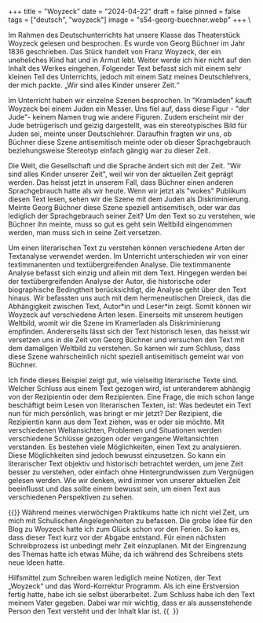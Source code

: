 +++
title = "Woyzeck"
date = "2024-04-22"
draft = false
pinned = false
tags = ["deutsch", "woyzeck"]
image = "s54-georg-buechner.webp"
+++
\    <!--StartFragment-->

Im Rahmen des Deutschunterrichts hat unsere Klasse das Theaterstück Woyzeck gelesen und besprochen. Es wurde von Georg Büchner im Jahr 1836 geschrieben. Das Stück handelt von Franz Woyzeck, der ein uneheliches Kind hat und in Armut lebt. Weiter werde ich hier nicht auf den Inhalt des Werkes eingehen. Folgender Text befasst sich mit einem sehr kleinen Teil des Unterrichts, jedoch mit einem Satz meines Deutschlehrers, der mich packte. „Wir sind alles Kinder unserer Zeit.“

Im Unterricht haben wir einzelne Szenen besprochen. In "Kramladen" kauft Woyzeck bei einem Juden ein Messer. Uns fiel auf, dass diese Figur - "der Jude"- keinem Namen trug wie andere Figuren. Zudem erscheint mir der Jude betrügerisch und geizig dargestellt, was ein stereotypisches Bild für Juden sei, meinte unser Deutschlehrer. Daraufhin fragten wir uns, ob Büchner diese Szene antisemitisch meinte oder ob dieser Sprachgebrauch beziehungsweise Stereotyp einfach gängig war zu dieser Zeit.

Die Welt, die Gesellschaft und die Sprache ändert sich mit der Zeit. "Wir sind alles Kinder unserer Zeit", weil wir von der aktuellen Zeit geprägt werden. Das heisst jetzt in unserem Fall, dass Büchner einen anderen Sprachgebrauch hatte als wir heute. Wenn wir jetzt als "wokes" Publikum diesen Text lesen, sehen wir die Szene mit dem Juden als Diskriminierung. Meinte Georg Büchner diese Szene speziell antisemitisch, oder war das lediglich der Sprachgebrauch seiner Zeit? Um den Text so zu verstehen, wie Büchner ihn meinte, muss so gut es geht sein Weltbild eingenommen werden, man muss sich in seine Zeit versetzen.

Um einen literarischen Text zu verstehen können verschiedene Arten der Textanalyse verwendet werden. Im Unterricht unterschieden wir von einer textimmanenten und textübergreifenden Analyse. Die textimmanente Analyse befasst sich einzig und allein mit dem Text. Hingegen werden bei der textübergreifenden Analyse der Autor, die historische oder biographische Bedingtheit berücksichtigt, die Analyse geht über den Text hinaus. Wir befassten uns auch mit dem hermeneutischen Dreieck, das die Abhängigkeit zwischen Text, Autor\*in und Leser\*in zeigt. Somit können wir Woyzeck auf verschiedene Arten lesen. Einerseits mit unserem heutigen Weltbild, womit wir die Szene im Kramerladen als Diskriminierung empfinden. Andererseits lässt sich der Text historisch lesen, das heisst wir versetzen uns in die Zeit von Georg Büchner und versuchen den Text mit dem damaligen Weltbild zu verstehen. So kamen wir zum Schluss, dass diese Szene wahrscheinlich nicht speziell antisemitisch gemeint war von Büchner.

Ich finde dieses Beispiel zeigt gut, wie vielseitig literarische Texte sind. Welcher Schluss aus einem Text gezogen wird, ist unteranderem abhängig von der Rezipientin oder dem Rezipienten. Eine Frage, die mich schon lange beschäftigt beim Lesen von literarischen Texten, ist: Was bedeutet ein Text nun für mich persönlich, was bringt er mir jetzt? Der Rezipient, die Rezipientin kann aus dem Text ziehen, was er oder sie möchte. Mit verschiedenen Weltansichten, Problemen und Situationen werden verschiedene Schlüsse gezogen oder vergangene Weltansichten verstanden. Es bestehen viele Möglichkeiten, einen Text zu analysieren. Diese Möglichkeiten sind jedoch bewusst einzusetzen. So kann ein literarischer Text objektiv und historisch betrachtet werden, um jene Zeit besser zu verstehen, oder einfach ohne Hintergrundwissen zum Vergnügen gelesen werden. Wie wir denken, wird immer von unserer aktuellen Zeit beeinflusst und das sollte einem bewusst sein, um einen Text aus verschiedenen Perspektiven zu sehen.

<!--EndFragment-->

{{<box title ="Metatext">}} Während meines vierwöchigen Praktikums hatte ich nicht viel Zeit, um mich mit Schulischen Angelegenheiten zu befassen. Die grobe Idee für den Blog zu Woyzeck hatte ich zum Glück schon vor den Ferien. So kam es, dass dieser Text kurz vor der Abgabe entstand. Für einen nächsten Schreibprozess ist unbedingt mehr Zeit einzuplanen. Mit der Eingrenzung des Themas hatte ich etwas Mühe, da ich während des Schreibens stets neue Ideen hatte.

Hilfsmittel zum Schreiben waren lediglich meine Notizen, der Text „Woyzeck“ und das Word-Korrektur Programm. Als ich eine Erstversion fertig hatte, habe ich sie selbst überarbeitet. Zum Schluss habe ich den Text meinem Vater gegeben. Dabei war mir wichtig, dass er als aussenstehende Person den Text versteht und der Inhalt klar ist. {{ </box> }}